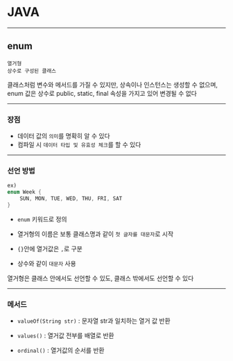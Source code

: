 # JAVA
---
## enum
```
열거형
상수로 구성된 클래스
```
클래스처럼 변수와 메서드를 가질 수 있지만, 상속이나 인스턴스는 생성할 수 없으며, enum 값은 상수로 public, static, final 속성을 가지고 있어 변경될 수 없다

---
### 장점
- 데이터 값의 `의미`를 명확히 알 수 있다
- 컴파일 시 `데이터 타입 및 유효성 체크`를 할 수 있다

---
### 선언 방법
```java
ex)
enum Week {
    SUN, MON, TUE, WED, THU, FRI, SAT
}
```
- `enum` 키워드로 정의

- 열거형의 이름은 보통 클래스명과 같이 `첫 글자를 대문자`로 시작
- `{}`안에 열거값은 `,`로 구분
- 상수와 같이 `대문자` 사용

열거형은 클래스 안에서도 선언할 수 있도, 클래스 밖에서도 선언할 수 있다

---
### 메서드
- `valueOf(String str)` : 문자열 str과 일치하는 열거 값 반환

- `values()` : 열거값 전부를 배열로 반환
- `ordinal()` : 열거값의 순서를 반환